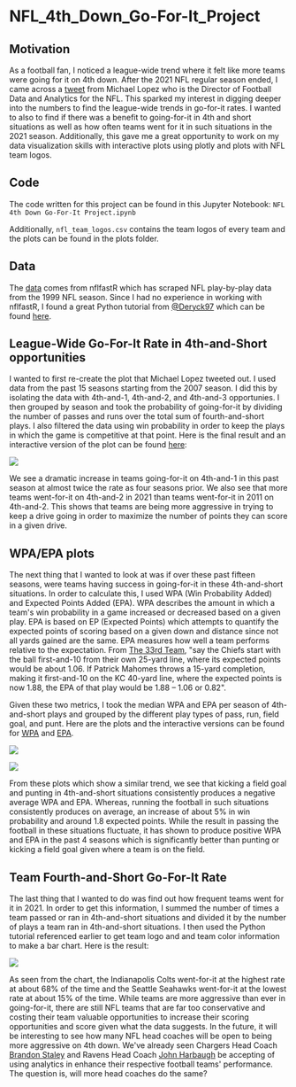 # NFL_4th_Down_Go-For-It_Project

## Motivation
As a football fan, I noticed a league-wide trend where it felt like more teams were going for it on 4th down. After the 2021 NFL regular season ended, I came across a [tweet](https://twitter.com/StatsbyLopez/status/1481096715235217413) from Michael Lopez who is the Director of Football Data and Analytics for the NFL. This sparked my interest in digging deeper into the numbers to find the league-wide trends in go-for-it rates. I wanted to also to find if there was a benefit to going-for-it in 4th and short situations as well as how often teams went for it in such situations in the 2021 season. Additionally, this gave me a great opportunity to work on my data visualization skills with interactive plots using plotly and plots with NFL team logos. 

## Code
The code written for this project can be found in this Jupyter Notebook:
```NFL 4th Down Go-For-It Project.ipynb```

Additionally, ```nfl_team_logos.csv``` contains the team logos of every team and the plots can be found in the plots folder.

## Data
The [data](https://github.com/nflverse/nflfastR-data) comes from nflfastR which has scraped NFL play-by-play data from the 1999 NFL season. Since I had no experience in working with nflfastR, I found a great Python tutorial from [@Deryck97](https://gist.github.com/Deryck97) which can be found [here](https://gist.github.com/Deryck97/dff8d33e9f841568201a2a0d5519ac5e).


## League-Wide Go-For-It Rate in 4th-and-Short opportunities
I wanted to first re-create the plot that Michael Lopez tweeted out. I used data from the past 15 seasons starting from the 2007 season. I did this by isolating the data with 4th-and-1, 4th-and-2, and 4th-and-3 opportunies. I then grouped by season and took the probability of going-for-it by dividing the number of passes and runs over the total sum of fourth-and-short plays. I also filtered the data using win probability in order to keep the plays in which the game is competitive at that point. Here is the final result and an interactive version of the plot can be found [here](https://chart-studio.plotly.com/~slingam00/36/#/):

![](plots/Fourth_Down_Go_For_It_Rate_per_Season.png)

We see a dramatic increase in teams going-for-it on 4th-and-1 in this past season at almost twice the rate as four seasons prior. We also see that more teams went-for-it on 4th-and-2 in 2021 than teams went-for-it in 2011 on 4th-and-2. This shows that teams are being more aggressive in trying to keep a drive going in order to maximize the number of points they can score in a given drive.

## WPA/EPA plots

The next thing that I wanted to look at was if over these past fifteen seasons, were teams having success in going-for-it in these 4th-and-short situations. In order to calculate this, I used WPA (Win Probability Added) and Expected Points Added (EPA). WPA describes the amount in which a team's win probability in a game increased or decreased based on a given play. EPA is based on EP (Expected Points) which attempts to quantify the expected points of scoring based on a given down and distance since not all yards gained are the same. EPA measures how well a team performs relative to the expectation. From [The 33rd Team](https://www.the33rdteam.com/epa-explained/), "say the Chiefs start with the ball first-and-10 from their own 25-yard line, where its expected points would be about 1.06. If Patrick Mahomes throws a 15-yard completion, making it first-and-10 on the KC 40-yard line, where the expected points is now 1.88, the EPA of that play would be 1.88 – 1.06 or 0.82".

Given these two metrics, I took the median WPA and EPA per season of 4th-and-short plays and grouped by the different play types of pass, run, field goal, and punt. Here are the plots and the interactive versions can be found for [WPA](https://chart-studio.plotly.com/~slingam00/38/#/) and [EPA](https://chart-studio.plotly.com/~slingam00/38/#/).

![](plots/Fourth_and_Short_WPA_per_Season.png)

![](plots/Fourth_and_Short_EPA_per_Season.png)

From these plots which show a similar trend, we see that kicking a field goal and punting in 4th-and-short situations consistently produces a negative average WPA and EPA. Whereas, running the football in such situations consistently produces on average, an increase of about 5% in win probability and around 1.8 expected points. While the result in passing the football in these situations fluctuate, it has shown to produce positive WPA and EPA in the past 4 seasons which is significantly better than punting or kicking a field goal given where a team is on the field.

## Team Fourth-and-Short Go-For-It Rate

The last thing that I wanted to do was find out how frequent teams went for it in 2021. In order to get this information, I summed the number of times a team passed or ran in 4th-and-short situations and divided it by the number of plays a team ran in 4th-and-short situations. I then used the Python tutorial referenced earlier to get team logo and and team color information to make a bar chart. Here is the result:

![](plots/go_for_it_nfl_fourth_down.PNG)

As seen from the chart, the Indianapolis Colts went-for-it at the highest rate at about 68% of the time and the Seattle Seahawks went-for-it at the lowest rate at about 15% of the time. While teams are more aggressive than ever in going-for-it, there are still NFL teams that are far too conservative and costing their team valuable opportunities to increase their scoring opportunities and score given what the data suggests. In the future, it will be interesting to see how many NFL head coaches will be open to being more aggressive on 4th down. We've already seen Chargers Head Coach [Brandon Staley](https://www.youtube.com/watch?v=kLEoqnSe2kE) and Ravens Head Coach [John Harbaugh](https://www.youtube.com/watch?v=RszFYKsny1c) be accepting of using analytics in enhance their respective football teams' performance. The question is, will more head coaches do the same?
